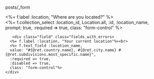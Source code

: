   
  posts/_form
  <div class="field" class="fields_with_errors">
      <p>
        <%= f.label :location, "Where are you located?" %><br/>
        <%= f.collection_select :location_id, 
          Location.all, 
          :id, 
          :location_name,
          prompt: true, 
          :required => true, 
          class: "form-control"
        %>
      </p>
    </div>

       <div class="field" class="fields_with_errors>
      <%= f.label :location, "Your current location"%><br>
      <%= f.text_field :location_name, 
      value: "#{@ret.country.name}, #{@ret.city.name} #{@ret.subdivisions.most_specific.name}", 
      :required => true, 
      :disabled => true,
      class: "form-control"%>
    </div>